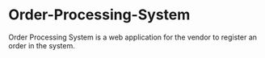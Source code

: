 # Order-Processing-System
Order Processing System is a web application for the vendor to register an order in the system.
